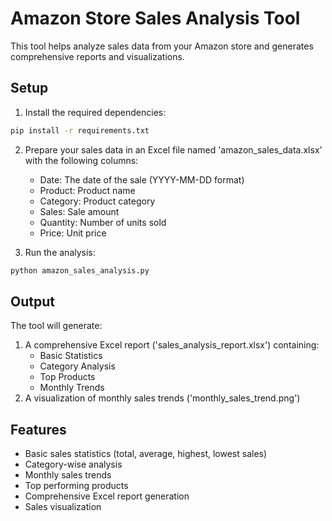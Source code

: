 # Amazon Store Sales Analysis Tool

This tool helps analyze sales data from your Amazon store and generates comprehensive reports and visualizations.

## Setup

1. Install the required dependencies:
```bash
pip install -r requirements.txt
```

2. Prepare your sales data in an Excel file named 'amazon_sales_data.xlsx' with the following columns:
   - Date: The date of the sale (YYYY-MM-DD format)
   - Product: Product name
   - Category: Product category
   - Sales: Sale amount
   - Quantity: Number of units sold
   - Price: Unit price

3. Run the analysis:
```bash
python amazon_sales_analysis.py
```

## Output

The tool will generate:
1. A comprehensive Excel report ('sales_analysis_report.xlsx') containing:
   - Basic Statistics
   - Category Analysis
   - Top Products
   - Monthly Trends
2. A visualization of monthly sales trends ('monthly_sales_trend.png')

## Features

- Basic sales statistics (total, average, highest, lowest sales)
- Category-wise analysis
- Monthly sales trends
- Top performing products
- Comprehensive Excel report generation
- Sales visualization 
